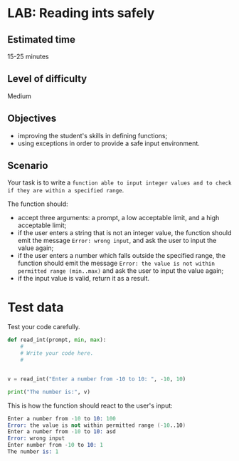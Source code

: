# LAB: Reading ints safely
## Estimated time
15-25 minutes

## Level of difficulty
Medium

## Objectives
  - improving the student's skills in defining functions;
  - using exceptions in order to provide a safe input environment.

## Scenario
Your task is to write a `function able to input integer values and to check if they are within a specified range`.

The function should:

  - accept three arguments: a prompt, a low acceptable limit, and a high acceptable limit; 
  - if the user enters a string that is not an integer value, the function should emit the message `Error: wrong input`, and ask the user to input the value again;
  - if the user enters a number which falls outside the specified range, the function should emit the message `Error: the value is not within permitted range (min..max)` and ask the user to input the value again;
  - if the input value is valid, return it as a result.

# Test data
Test your code carefully.
```py
def read_int(prompt, min, max):
    #
    # Write your code here.
    #


v = read_int("Enter a number from -10 to 10: ", -10, 10)

print("The number is:", v)
```

This is how the function should react to the user's input:
```s
Enter a number from -10 to 10: 100
Error: the value is not within permitted range (-10..10)
Enter a number from -10 to 10: asd
Error: wrong input
Enter number from -10 to 10: 1
The number is: 1
```